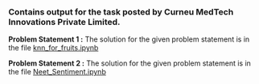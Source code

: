 ### Contains output for the task posted by Curneu MedTech Innovations Private Limited.

**Problem Statement 1 :**
  The solution for the given problem statement is in the file [knn_for_fruits.ipynb](https://github.com/Rashmikka/Task-Curneu-/blob/main/knn_for_fruits.ipynb)
  
  
**Problem Statement 2 :**
  The solution for the given problem statement is in the file [Neet_Sentiment.ipynb](https://github.com/Rashmikka/Task-Curneu-/blob/main/Neet_Sentiment.ipynb)
